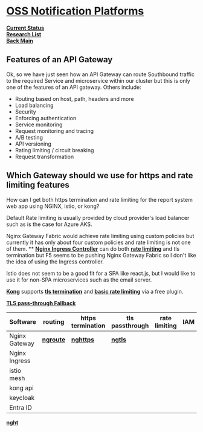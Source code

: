 # **[OSS Notification Platforms](https://nordicapis.com/7-api-testing-tools-that-support-grpc/)**

**[Current Status](../../development/status/weekly/current_status.md)**\
**[Research List](../../research/research_list.md)**\
**[Back Main](../../README.md)**

## Features of an API Gateway

Ok, so we have just seen how an API Gateway can route Southbound traffic to the required Service and microservice within our cluster but this is only one of the features of an API gateway. Others include:

- Routing based on host, path, headers and more
- Load balancing
- Security
- Enforcing authentication
- Service monitoring
- Request monitoring and tracing
- A/B testing
- API versioning
- Rating limiting / circuit breaking
- Request transformation

## Which Gateway should we use for https and rate limiting features

How can I get both https termination and rate limiting for the report system web app using NGINX, istio, or kong?

Default Rate limiting is usually provided by cloud provider's load balancer such as is the case for Azure AKS.

Nginx Gateway Fabric would achieve rate limiting using custom policies but currently it has only about four custom policies and rate limiting is not one of them.
**[](../../research/a_l/istio/learn_microservices_with_istio_on_k8s.md)
**[Nginx Ingress Controller](../../k8s/ingress-lb-install.md)** can do both **[rate limiting](../../research/m_z/nginx_ingress_controller/rate_limiting.md)** and tls termination but F5 seems to be pushing Nginx Gateway Fabric so I don't like the idea of using the Ingress controller.

Istio does not seem to be a good fit for a SPA like react.js, but I would like to use it for non-SPA microservices such as the email server.

**[Kong](../../k8s/kong-experimental-install.md)** supports **[tls termination](https://docs.konghq.com/kubernetes-ingress-controller/latest/guides/services/tls/)** and **[basic rate limiting](https://docs.konghq.com/gateway/latest/get-started/rate-limiting/)** via a free plugin.

**[TLS pass-through Fallback](https://gist.github.com/denji/12b3a568f092ab951456)**

| Software      | routing                                                              | https termination                                                        | tls passthrough                                                        | rate limiting | IAM | Identity Provider |
|---------------|----------------------------------------------------------------------|--------------------------------------------------------------------------|------------------------------------------------------------------------|---------------|-----|-------------------|
| Nginx Gateway | **[ngroute](../../research/m_z/nginx_gateway_fabric/routing_traffic.md)** | **[nghttps](../../research/m_z/nginx_gateway_fabric/https_termination.md)** | **[ngtls](../../research/m_z/nginx_gateway_fabric/tls_passthrough.md)** |               |     |                   |
| Nginx Ingress |                                                                      |                                                                          |                                                                        |               |     |                   |
| istio mesh    |                                                                      |                                                                          |                                                                        |               |     |                   |
| kong api      |                                                                      |                                                                          |                                                                        |               |     |                   |
| keycloak      |                                                                      |                                                                          |                                                                        |               |     |                   |
| Entra ID      |                                                                      |                                                                          |                                                                        |               |     |                   |

**[nght](../../research/m_z/nginx_gateway_fabric/https_termination.md)**
